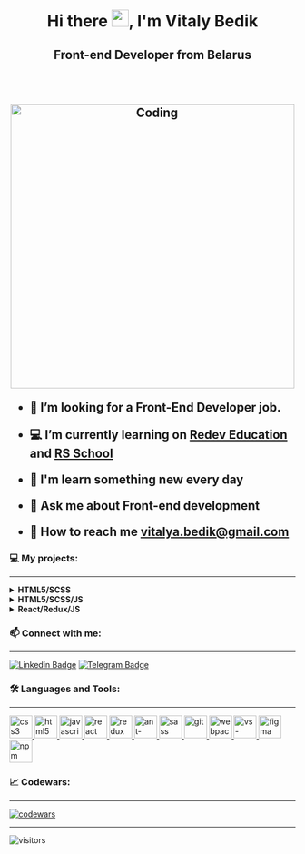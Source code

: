 <!-- Intro -->

<h1 align="center">Hi there <img src="https://media.giphy.com/media/hvRJCLFzcasrR4ia7z/giphy.gif" height="30px">, I'm Vitaly Bedik</h1>
<h2 align="center">Front-end Developer from Belarus

<br>
<br>

<br>
<br>

<!-- about me -->

<img align="center" alt="Coding" width="500" src="https://artdekor-spb.ru/images/01/orig.gif">

<div align="left">

- 🔎 I’m looking for a **Front-End Developer** job.

- 💻 I’m currently learning on **[Redev Education](https://www.instagram.com/redev_courses/?ysclid=lcx7m667t889361720)** and **[RS School](https://rs.school/)**

- 📖 I'm learn something new **every day**

- 💬 Ask me about **Front-end development**

- 📧 How to reach me **vitalya.bedik@gmail.com**
</div>

<!-- projects -->

### 💻 My projects:

---

<details><summary><b> HTML5/SCSS </b></summary>
  <ul>
     <li>
      <a href="https://vitalyabedik.github.io/Redev.HTML-CSS.Final-project/">Beauty shop</a>
     </li>
     <li>
      <a href="https://vitalyabedik.github.io/rsschool-cv/">CV RS School</a>
     </li>
  </ul>
</details>

<details><summary><b> HTML5/SCSS/JS </b></summary>
  <ul>
     <li>
      <a href="https://rolling-scopes-school.github.io/vitalyabedik-JSFEPRESCHOOL2022Q4/plants/">Plants</a>
     </li>
  </ul>
</details>

<details>
<summary><b> React/Redux/JS </b></summary>
  <ul>
     <li>
      <a href="https://vitalyabedik.github.io/weather-test/">Weather app</a>
     </li>
  </ul>
</details>

<!-- contacts -->

### 📫 Connect with me:

---

[![Linkedin Badge](https://img.shields.io/badge/-LinkedIn-blue?style=flat&logo=Linkedin&logoColor=white)](https://www.linkedin.com/in/vitalyabedik/)
[![Telegram Badge](https://img.shields.io/badge/-Telegram-blue?style=flat&logo=Telegram&logoColor=white)](https://t.me/vitalibedik)

<!-- skills -->

### 🛠 Languages and Tools:

---

<p align="left"> 
<a href="https://www.w3schools.com/css/" target="_blank" rel="noreferrer"> 
  <img src="https://www.svgrepo.com/show/353623/css-3.svg" alt="css3" width="40" height="40"> 
</a> 
<a href="https://www.w3.org/html/" target="_blank" rel="noreferrer"> 
  <img src="https://www.svgrepo.com/show/353884/html-5.svg" alt="html5" width="40" height="40"> 
</a> 
<a href="https://developer.mozilla.org/en-US/docs/Web/JavaScript" target="_blank" rel="noreferrer"> 
  <img src="https://www.svgrepo.com/show/353925/javascript.svg" alt="javascript" width="40" height="40"> 
</a> 
<a href="https://reactjs.org/" target="_blank" rel="noreferrer"> 
  <img src="https://www.svgrepo.com/show/452092/react.svg" alt="react" width="40" height="40"> 
</a> 
<a href="https://redux.js.org" target="_blank" rel="noreferrer"> 
  <img src="https://www.svgrepo.com/show/452093/redux.svg" alt="redux" width="40" height="40"/>    
</a> 
<a href="https://ant.design/" target="_blank" rel="noreferrer"> 
  <img src="https://gw.alipayobjects.com/zos/rmsportal/KDpgvguMpGfqaHPjicRK.svg" alt="ant-design" width="40" height="40"/> 
</a> 
<a href="https://sass-lang.com" target="_blank" rel="noreferrer"> 
  <img src="https://www.svgrepo.com/show/374061/sass.svg" alt="sass" width="40" height="40"/> 
</a> 
<a href="https://github.com/" target="_blank" rel="noreferrer"> 
  <img src="https://cdn.freebiesupply.com/logos/large/2x/git-icon-logo-png-transparent.png" alt="git" width="40" height="40"/> 
</a> 
<a href="https://webpack.js.org/" target="_blank" rel="noreferrer"> 
  <img src="https://www.svgrepo.com/show/354552/webpack.svg" alt="webpack" width="40" height="40"/> 
</a> 
<a href="https://code.visualstudio.com/" target="_blank" rel="noreferrer"> 
  <img src="https://www.svgrepo.com/show/452129/vs-code.svg" alt="vs-code" width="40" height="40"/> 
</a> 
<a href="https://www.figma.com/" target="_blank" rel="noreferrer"> 
  <img src="https://www.svgrepo.com/show/452202/figma.svg" alt="figma" width="40" height="40"/> 
</a> 
<a href="https://www.npmjs.com/" target="_blank" rel="noreferrer"> 
  <img src="https://www.svgrepo.com/show/452077/npm.svg" alt="npm" width="40" height="40"/> 
</a> 
</p>

<!-- stats -->

<!-- ### 🔥 My stats:

---

<img src="https://github-readme-stats.vercel.app/api?username=vitalyabedik&show_icons=true" height="140px"/> 
<img src="https://github-readme-stats.vercel.app/api/top-langs/?username=vitalyabedik&layout=compact" height="140px"/> -->

<!-- codewars -->

### 📈 Codewars:

---

[![codewars](https://www.codewars.com/users/rsschool_386616221cc3b759/badges/large)](https://www.codewars.com/users/rsschool_386616221cc3b759)

---

![visitors](https://visitor-badge.glitch.me/badge?page_id=vitalyabedik)
